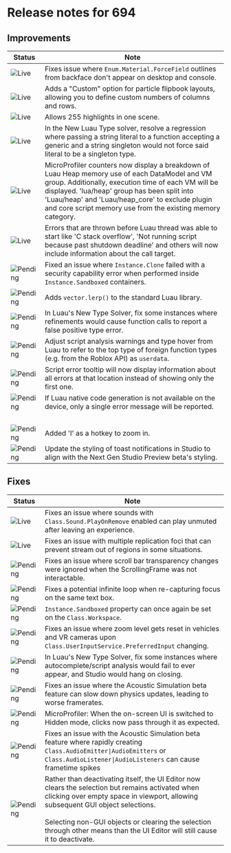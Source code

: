# Release notes for 694

## Improvements

| Status | Note |
|--------|------|
| ![Live](https://img.shields.io/badge/Live-009E57?style=flat)  | Fixes issue where `Enum.Material.ForceField` outlines from backface don't appear on desktop and console. |
| ![Live](https://img.shields.io/badge/Live-009E57?style=flat)  | Adds a "Custom" option for particle flipbook layouts, allowing you to define custom numbers of columns and rows. |
| ![Live](https://img.shields.io/badge/Live-009E57?style=flat)  | Allows 255 highlights in one scene. |
| ![Live](https://img.shields.io/badge/Live-009E57?style=flat)  | In the New Luau Type solver, resolve a regression where passing a string literal to a function accepting a generic and a string singleton would not force said literal to be a singleton type. |
| ![Live](https://img.shields.io/badge/Live-009E57?style=flat)  | MicroProfiler counters now display a breakdown of Luau Heap memory use of each DataModel and VM group. Additionally, execution time of each VM will be displayed. 'lua/heap' group has been split into 'Luau/heap' and 'Luau/heap_core' to exclude plugin and core script memory use from the existing memory category. |
| ![Live](https://img.shields.io/badge/Live-009E57?style=flat)  | Errors that are thrown before Luau thread was able to start like 'C stack overflow', 'Not running script because past shutdown deadline' and others will now include information about the call target. |
| ![Pending](https://img.shields.io/badge/Pending-DEA517?style=flat)  | Fixed an issue where `Instance.Clone` failed with a security capability error when performed inside `Instance.Sandboxed` containers. |
| ![Pending](https://img.shields.io/badge/Pending-DEA517?style=flat)  | Adds `vector.lerp()` to the standard Luau library. |
| ![Pending](https://img.shields.io/badge/Pending-DEA517?style=flat)  | In Luau's New Type Solver, fix some instances where refinements would cause function calls to report a false positive type error. |
| ![Pending](https://img.shields.io/badge/Pending-DEA517?style=flat)  | Adjust script analysis warnings and type hover from Luau to refer to the top type of foreign function types (e.g. from the Roblox API) as `userdata`. |
| ![Pending](https://img.shields.io/badge/Pending-DEA517?style=flat)  | Script error tooltip will now display information about all errors at that location instead of showing only the first one. |
| ![Pending](https://img.shields.io/badge/Pending-DEA517?style=flat)  | If Luau native code generation is not available on the device, only a single error message will be reported.<br> |
| ![Pending](https://img.shields.io/badge/Pending-DEA517?style=flat)  | Added 'I' as a hotkey to zoom in. |
| ![Pending](https://img.shields.io/badge/Pending-DEA517?style=flat)  | Update the styling of toast notifications in Studio to align with the Next Gen Studio Preview beta's styling. |
## Fixes

| Status | Note |
|--------|------|
| ![Live](https://img.shields.io/badge/Live-009E57?style=flat)  | Fixes an issue where sounds with `Class.Sound.PlayOnRemove` enabled can play unmuted after leaving an experience. |
| ![Live](https://img.shields.io/badge/Live-009E57?style=flat)  | Fixes an issue with multiple replication foci that can prevent stream out of regions in some situations. |
| ![Pending](https://img.shields.io/badge/Pending-DEA517?style=flat)  | Fixes an issue where scroll bar transparency changes were ignored when the ScrollingFrame was not interactable. |
| ![Pending](https://img.shields.io/badge/Pending-DEA517?style=flat)  | Fixes a potential infinite loop when re-capturing focus on the same text box. |
| ![Pending](https://img.shields.io/badge/Pending-DEA517?style=flat)  | `Instance.Sandboxed` property can once again be set on the `Class.Workspace`. |
| ![Pending](https://img.shields.io/badge/Pending-DEA517?style=flat)  | Fixes an issue where zoom level gets reset in vehicles and VR cameras upon `Class.UserInputService.PreferredInput` changing.  |
| ![Pending](https://img.shields.io/badge/Pending-DEA517?style=flat)  | In Luau's New Type Solver, fix some instances where autocomplete/script analysis would fail to ever appear, and Studio would hang on closing. |
| ![Pending](https://img.shields.io/badge/Pending-DEA517?style=flat)  | Fixes an issue where the Acoustic Simulation beta feature can slow down physics updates, leading to worse framerates. |
| ![Pending](https://img.shields.io/badge/Pending-DEA517?style=flat)  | MicroProfiler: When the on-screen UI is switched to Hidden mode, clicks now pass through it as expected. |
| ![Pending](https://img.shields.io/badge/Pending-DEA517?style=flat)  | Fixes an issue with the Acoustic Simulation beta feature where rapidly creating `Class.AudioEmitter\|AudioEmitters` or `Class.AudioListener\|AudioListeners` can cause frametime spikes |
| ![Pending](https://img.shields.io/badge/Pending-DEA517?style=flat)  | Rather than deactivating itself, the UI Editor now clears the selection but remains activated when clicking over empty space in viewport, allowing subsequent GUI object selections.<br><br>Selecting non-GUI objects or clearing the selection through other means than the UI Editor will still cause it to deactivate. |
